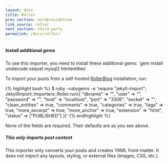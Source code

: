 ```yaml
---
layout: docs
title: Roller
prev_section: wordpressdotcom
link_source: roller
next_section: third-party
permalink: /docs/roller/
---
```

<div class="note info">
  <h5>Install additional gems</h5>
  <p>
    To use this importer, you need to install these additional gems:
    `gem install unidecode sequel mysql2 htmlentities`
  </p>
</div>

To import your posts from a self-hosted [RollerBlog](https://roller.apache.org/)
installation, run:

{% highlight bash %}
$ ruby -rubygems -e 'require "jekyll-import";
    JekyllImport::Importers::Roller.run({
      "dbname"         => "",
      "user"           => "",
      "password"       => "",
      "host"           => "localhost",
      "port"           => "3306",
      "socket"         => "",
      "clean_entities" => true,
      "comments"       => true,
      "categories"     => true,
      "tags"           => true,
      "more_excerpt"   => true,
      "more_anchor"    => true,
      "extension"      => "html",
      "status"         => ["PUBLISHED"]
    })'
{% endhighlight %}

None of the fields are required. Their defaults are as you see above.

<div class="note info">
  <h5>This only imports post content</h5>
  <p>
    This importer only converts your posts and creates YAML front-matter.
    It does not import any layouts, styling, or external files
    (images, CSS, etc.).
  </p>
</div>
